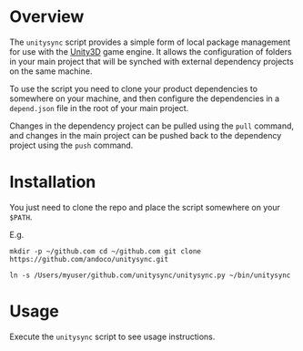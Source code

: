 # Overview

The `unitysync` script provides a simple form of local package management for use with the [Unity3D](https://unity3d.com/) game engine. It allows the configuration of folders in your main project that will be synched with external dependency projects on the same machine.

To use the script you need to clone your product dependencies to somewhere on your machine, and then configure the dependencies in a `depend.json` file in the root of your main project.

Changes in the dependency project can be pulled using the `pull` command, and changes in the main project can be pushed back to the dependency project using the `push` command.

# Installation

You just need to clone the repo and place the script somewhere on your `$PATH`.

E.g.

`
mkdir -p ~/github.com
cd ~/github.com
git clone https://github.com/andoco/unitysync.git
`

`ln -s /Users/myuser/github.com/unitysync/unitysync.py ~/bin/unitysync`

# Usage

Execute the `unitysync` script to see usage instructions.
